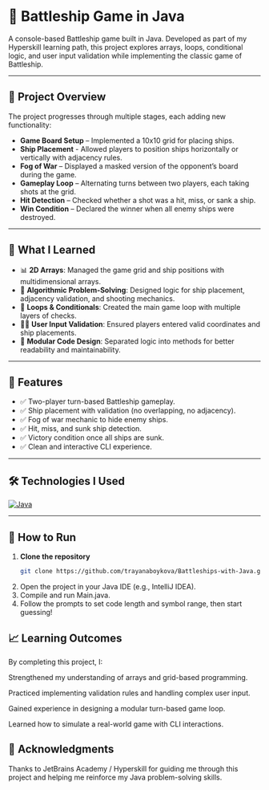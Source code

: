 # 🚢 Battleship Game in Java

A console-based Battleship game built in Java.
Developed as part of my Hyperskill learning path, this project explores arrays, loops, conditional logic, and user input validation while implementing the classic game of Battleship.

---

## 🚀 Project Overview
The project progresses through multiple stages, each adding new functionality:

- **Game Board Setup** – Implemented a 10x10 grid for placing ships.
- **Ship Placement** - Allowed players to position ships horizontally or vertically with adjacency rules.
- **Fog of War** – Displayed a masked version of the opponent’s board during the game.
- **Gameplay Loop** – Alternating turns between two players, each taking shots at the grid.
- **Hit Detection** – Checked whether a shot was a hit, miss, or sank a ship.
- **Win Condition** – Declared the winner when all enemy ships were destroyed.

---

## 🎯 What I Learned

- 📊 **2D Arrays**: Managed the game grid and ship positions with multidimensional arrays.
- 📐 **Algorithmic Problem-Solving**: Designed logic for ship placement, adjacency validation, and shooting mechanics.
- 🔄 **Loops & Conditionals**: Created the main game loop with multiple layers of checks.
- 🧑‍💻 **User Input Validation**: Ensured players entered valid coordinates and ship placements.
- 🧩 **Modular Code Design**: Separated logic into methods for better readability and maintainability.

---

## 🔧 Features
- ✅ Two-player turn-based Battleship gameplay.
- ✅ Ship placement with validation (no overlapping, no adjacency).
- ✅ Fog of war mechanic to hide enemy ships.
- ✅ Hit, miss, and sunk ship detection.
- ✅ Victory condition once all ships are sunk.
- ✅ Clean and interactive CLI experience.

---

## 🛠️ Technologies I Used
[![Java](https://skillicons.dev/icons?i=java&theme=light)](https://www.java.com/)  

---

## 🤔 How to Run
1. **Clone the repository**  
   ```bash
   git clone https://github.com/trayanaboykova/Battleships-with-Java.git
2. Open the project in your Java IDE (e.g., IntelliJ IDEA).
3. Compile and run Main.java.
4. Follow the prompts to set code length and symbol range, then start guessing!

## 📈 Learning Outcomes
By completing this project, I:

Strengthened my understanding of arrays and grid-based programming.

Practiced implementing validation rules and handling complex user input.

Gained experience in designing a modular turn-based game loop.

Learned how to simulate a real-world game with CLI interactions.

## 🌟 Acknowledgments

Thanks to JetBrains Academy / Hyperskill for guiding me through this project and helping me reinforce my Java problem-solving skills.
